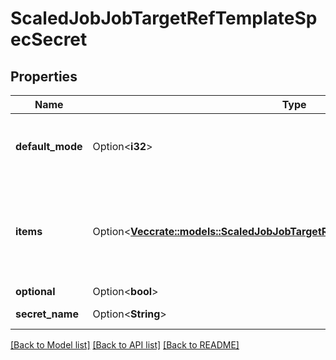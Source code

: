 # ScaledJobJobTargetRefTemplateSpecSecret

## Properties

Name | Type | Description | Notes
------------ | ------------- | ------------- | -------------
**default_mode** | Option<**i32**> | Optional: mode bits to use on created files by default. Must be a value between 0 and 0777. Defaults to 0644. Directories within the path are not affected by this setting. This might be in conflict with other options that affect the file mode, like fsGroup, and the result can be other mode bits set. | [optional]
**items** | Option<[**Vec<crate::models::ScaledJobJobTargetRefTemplateSpecConfigMapItems>**](ScaledJob_jobTargetRef_template_spec_configMap_items.md)> | If unspecified, each key-value pair in the Data field of the referenced Secret will be projected into the volume as a file whose name is the key and content is the value. If specified, the listed keys will be projected into the specified paths, and unlisted keys will not be present. If a key is specified which is not present in the Secret, the volume setup will error unless it is marked optional. Paths must be relative and may not contain the '..' path or start with '..'. | [optional]
**optional** | Option<**bool**> | Specify whether the Secret or its keys must be defined | [optional]
**secret_name** | Option<**String**> | Name of the secret in the pod's namespace to use. More info: https://kubernetes.io/docs/concepts/storage/volumes#secret | [optional]

[[Back to Model list]](../README.md#documentation-for-models) [[Back to API list]](../README.md#documentation-for-api-endpoints) [[Back to README]](../README.md)


